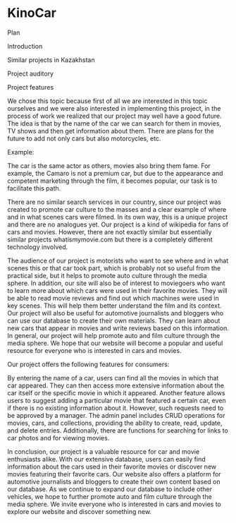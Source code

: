 # KinoCar
Plan 

Introduction 

Similar projects in Kazakhstan 

Project auditory 

Project features 

We chose this topic because first of all we are interested in this topic ourselves and we were also interested in implementing this project, in the process of work we realized that our project may well have a good future. The idea is that by the name of the car we can search for them in movies, TV shows and then get information about them. There are plans for the future to add not only cars but also motorcycles, etc. 

Example: 

 

The car is the same actor as others, movies also bring them fame. For example, the Camaro is not a premium car, but due to the appearance and competent marketing through the film, it becomes popular, our task is to facilitate this path. 

There are no similar search services in our country, since our project was created to promote car culture to the masses and a clear example of where and in what scenes cars were filmed. In its own way, this is a unique project and there are no analogues yet. Our project is a kind of wikipedia for fans of cars and movies. However, there are not exactly similar but essentially similar projects whatismymovie.com but there is a completely different technology involved. 

 

 

The audience of our project is motorists who want to see where and in what scenes this or that car took part, which is probably not so useful from the practical side, but it helps to promote auto culture through the media sphere. In addition, our site will also be of interest to moviegoers who want to learn more about which cars were used in their favorite movies. They will be able to read movie reviews and find out which machines were used in key scenes. This will help them better understand the film and its context. Our project will also be useful for automotive journalists and bloggers who can use our database to create their own materials. They can learn about new cars that appear in movies and write reviews based on this information. In general, our project will help promote auto and film culture through the media sphere. We hope that our website will become a popular and useful resource for everyone who is interested in cars and movies. 

Our project offers the following features for consumers:  

By entering the name of a car, users can find all the movies in which that car appeared. They can then access more extensive information about the car itself or the specific movie in which it appeared. Another feature allows users to suggest adding a particular movie that featured a certain car, even if there is no existing information about it. However, such requests need to be approved by a manager. The admin panel includes CRUD operations for movies, cars, and collections, providing the ability to create, read, update, and delete entries. Additionally, there are functions for searching for links to car photos and for viewing movies. 

In conclusion, our project is a valuable resource for car and movie enthusiasts alike. With our extensive database, users can easily find information about the cars used in their favorite movies or discover new movies featuring their favorite cars. Our website also offers a platform for automotive journalists and bloggers to create their own content based on our database. As we continue to expand our database to include other vehicles, we hope to further promote auto and film culture through the media sphere. We invite everyone who is interested in cars and movies to explore our website and discover something new. 
